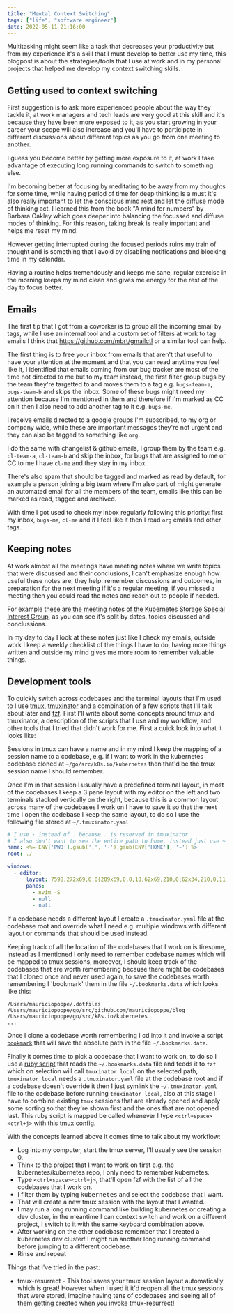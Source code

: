 ```yaml
---
title: "Mental Context Switching"
tags: ["life", "software engineer"]
date: 2022-05-11 21:16:00
---
```


Multitasking might seem like a task that decreases your productivity but from my experience
it's a skill that I must develop to better use my time, this blogpost is about the strategies/tools
that I use at work and in my personal projects that helped me develop my context switching skills.

## Getting used to context switching

First suggestion is to ask more experienced people about the way they tackle it,
at work managers and tech leads are very good at this skill and it's because they have
been more exposed to it, as you start growing in your career your scope will also increase
and you'll have to participate in different discussions about different topics as you go from
one meeting to another.

I guess you become better by getting more exposure to it, at work I take advantage of
executing long running commands to switch to something else.

I'm becoming better at focusing by meditating to be away from my thoughts for some time,
while having period of time for deep thinking is a must it's also really important to let the conscious
mind rest and let the diffuse mode of thinking act. I learned this from the book "A mind for numbers"
by Barbara Oakley which goes deeper into balancing the focussed and diffuse modes of thinking. For
this reason, taking break is really important and helps me reset my mind.

However getting interrupted during the focused periods ruins my train of thought and is something that I avoid
by disabling notifications and blocking time in my calendar.

Having a routine helps tremendously and keeps me sane, regular exercise in the morning keeps my mind clean
and gives me energy for the rest of the day to focus better.

## Emails

The first tip that I got from a coworker is to group all the incoming email by tags, while I use an internal tool
and a custom set of filters at work to tag emails I think that https://github.com/mbrt/gmailctl or a
similar tool can help.

The first thing is to free your inbox from emails that aren't that useful to have your attention
at the moment and that you can read anytime you feel like it, I identified that emails coming
from our bug tracker are most of the time not directed to me but to my team instead, the first
filter group bugs by the team they're targetted to and moves them to a tag e.g. `bugs-team-a`,
`bugs-team-b` and skips the inbox.
Some of these bugs might need my attention because I'm mentioned in them and therefore if I'm
marked as CC on it then I also need to add another tag to it e.g. `bugs-me`.

I receive emails directed to a google groups I'm subscribed, to my org or company wide,
while these are important messages they're not urgent and they can also be tagged to something like `org`.

I do the same with changelist & github emails, I group them by the team e.g. `cl-team-a`, `cl-team-b` and
skip the inbox, for bugs that are assigned to me or CC to me I have `cl-me` and they stay in my inbox.

There's also spam that should be tagged and marked as read by default, for example a person joining a big
team where I'm also part of might generate an automated email for all the members of the team, emails
like this can be marked as read, tagged and archived.

With time I got used to check my inbox regularly following this priority: first my inbox, `bugs-me`, `cl-me` and
if I feel like it then I read `org` emails and other tags.

## Keeping notes

At work almost all the meetings have meeting notes where we write topics that were discussed and their conclusions,
I can't emphasize enough how useful these notes are, they help: remember discussions and outcomes, in preparation
for the next meeting if it's a regular meeting, if you missed a meeting then you could read the notes and reach
out to people if needed.

For example [these are the meeting notes of the Kubernetes Storage Special Interest Group](https://docs.google.com/document/d/1-8KEG8AjAgKznS9NFm3qWqkGyCHmvU6HVl0sk5hwoAE/edit), as you can see it's split by
dates, topics discussed and conclussions.

In my day to day I look at these notes just like I check my emails, outside work I keep a weekly checklist
of the things I have to do, having more things written and outside my mind gives me more room to
remember valuable things.

## Development tools

To quickly switch across codebases and the terminal layouts that I'm used to I use
[tmux](https://github.com/tmux/tmux), [tmuxinator](https://github.com/tmuxinator/tmuxinator) and a combination of a
few scripts that I'll talk about later and [fzf](https://github.com/junegunn/fzf). First I'll write about
some concepts around tmux and tmuxinator, a description of the scripts that I use and my workflow,
and other tools that I tried that didn't work for me. First a quick look into what it looks like:

<script id="asciicast-h9bEclMKVl9SONRqMe3yoyryF" src="https://asciinema.org/a/h9bEclMKVl9SONRqMe3yoyryF.js" async></script>

Sessions in tmux can have a name and in my mind I keep the mapping of a session name to a codebase, e.g.
if I want to work in the kubernetes codebase cloned at `~/go/src/k8s.io/kubernetes` then that'd be the tmux
session name I should remember.

Once I'm in that session I usually have a predefined terminal layout, in most of the codebases I keep a 3 pane layout
with my editor on the left and two terminals stacked vertically on the right, because this is a common layout
across many of the codebases I work on I have to save it so that the next time I open the codebase I keep the same
layout, to do so I use the following file stored at `~/.tmuxinator.yaml`

```yaml
# I use · instead of . because . is reserved in tmuxinator
# I also don't want to see the entire path to home, instead just use ~
name: <%= ENV['PWD'].gsub('.', '·').gsub(ENV['HOME'], '~') %>
root: ./

windows:
  - editor:
      layout: 7598,272x69,0,0{209x69,0,0,10,62x69,210,0[62x34,210,0,11,62x34,210,35,12]}
      panes:
        - nvim -S
        - null
        - null
```

If a codebase needs a different layout I create a `.tmuxinator.yaml` file at the codebase root and override
what I need e.g. multiple windows with different layout or commands that should be used instead.

Keeping track of all the location of the codebases that I work on is tiresome, instead as I mentioned I only need
to remember codebase names which will be mapped to tmux sessions, moreover, I should keep track of the codebases
that are worth remembering because there might be codebases that I cloned once and never used again, to save
the codebases worth remembering I 'bookmark' them in the file `~/.bookmarks.data` which looks like this:

```plain
/Users/mauriciopoppe/.dotfiles
/Users/mauriciopoppe/go/src/github.com/mauriciopoppe/blog
/Users/mauriciopoppe/go/src/k8s.io/kubernetes
...
```

Once I clone a codebase worth remembering I cd into it and invoke a script [`bookmark`](https://github.com/mauriciopoppe/dotfiles/blob/main/zsh/bin/bookmark)
that will save the absolute path in the file `~/.bookmarks.data`.

Finally it comes time to pick a codebase that I want to work on, to do so I use a
[ruby script](https://github.com/mauriciopoppe/dotfiles/blob/main/zsh/bin/tmux-switch-client) that reads
the `~/.bookmarks.data` file and feeds it to `fzf` which on selection will call `tmuxinator local` on the
selected path, `tmuxinator local` needs a `.tmuxinator.yaml` file at the codebase root and if a codebase
doesn't override it then I just symlink the `~/.tmuxinator.yaml` file to the codebase before running `tmuxinator local`,
also at this stage I have to combine existing `tmux` sessions that are already opened and apply some sorting
so that they're shown first and the ones that are not opened last. This ruby script is mapped be called whenever
I type `<ctrl+space><ctrl+j>` with this [tmux config](https://github.com/mauriciopoppe/dotfiles/blob/22fdba7e6f179077dce2f780d598a1a6c4c12a3a/tmux/.tmux.conf#L72).

With the concepts learned above it comes time to talk about my workflow:

- Log into my computer, start the tmux server, I'll usually see the session 0.
- Think to the project that I want to work on first e.g. the kubernetes/kubernetes repo, I only need to remember kubernetes.
- Type `<ctrl+space><ctrl+j>`, that'll open fzf with the list of all the codebases that I work on.
- I filter them by typing <kbd>kubernetes</kbd> and select the codebase that I want.
- That will create a new tmux session with the layout that I wanted.
- I may run a long running command like building kubernetes or creating a dev cluster, in the meantime
  I can context switch and work on a different project, I switch to it with the same keyboard combination above.
- After working on the other codebase remember that I created a kubernetes dev cluster! I might run another long
  running command before jumping to a different codebase.
- Rinse and repeat

Things that I've tried in the past:

- tmux-resurrect - This tool saves your tmux session layout automatically which is great! However when I used
  it it'd reopen all the tmux sessions that were stored, imagine having tens of codebases and seeing all of
  them getting created when you invoke tmux-resurrect!

